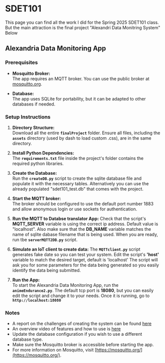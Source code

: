 # SDET101
  This page you can find all the work I did for the Spring 2025 SDET101 class. 
  But the main attraction is the final project "Alexandri Data Monitring System" Below
## Alexandria Data Monitoring App

### Prerequisites
    
- **Mosquitto Broker:**  
    The app requires an MQTT broker. You can use the public broker at [mosquitto.org](https://test.mosquitto.org/).

- **Database:**  
    The app uses SQLite for portability, but it can be adapted to other databases if needed.

### Setup Instructions

1. **Directory Structure:**  
    Download all the entire **`finalProject`** folder. Ensure all files, including the **`assets`** directory (used by dash to load custom .css), are in the same directory.

2. **Install Python Dependencies:**  
    The **`requirements.txt`** file inside the project's folder contains the required python libraries.

2. **Create the Database:**  
    Run the **`createDB.py`** script to create the sqlite database file and populate it with the necessary tables.
    Alternatively you can use the already populated "sdet101_test.db" that comes with the project.

3. **Start the  MQTT broker:**  
    The broker should be configured to use the default port number 1883 and allow anonymous login or use sockets for authentication.

4. **Run the MQTT to Databse translator App:** 
    Check that the script's **MQTT_SERVER** variable is using the correct ip address.
    Default value is "localhost".
    Also make sure that the **DB_NAME** variable matches the name of sqlite dabase filename that is being used.
    When you are ready, run tbe **`serverMQTT2DB.py`** script.

5. **Simulate an IoT client to create data:**
    The **`MQTTclient.py`** script generates fake date so you can test your system.
    Edit the script's **'host'** variable to match the desired target, default is 'localhost'
    The script will ask you for some parameters for the data being generated so you easily identify the data being submitted.

6. **Run the App:**  
     To start the Alexandria Data Monitoring App, run the **`animeEndurance2.py`**.
     The default tcp port is **18080**, but you can easily edit the script and change it to your needs.
     Once it is running, go to **`http://localhost:18080`**

### Notes

- A report on the challenges of creating the system can be found [here](./finalProject/A_guide_to_Alexandria.docx)
- An overview video of features and how to use is [here](https://www.youtube.com/watch?v=IrPf0yzfNSg)
- Update the database configuration if you wish to use a different database type.
- Make sure the Mosquitto broker is accessible before starting the app.
- For more information on Mosquitto, visit [https://mosquitto.org/](https://mosquitto.org/).